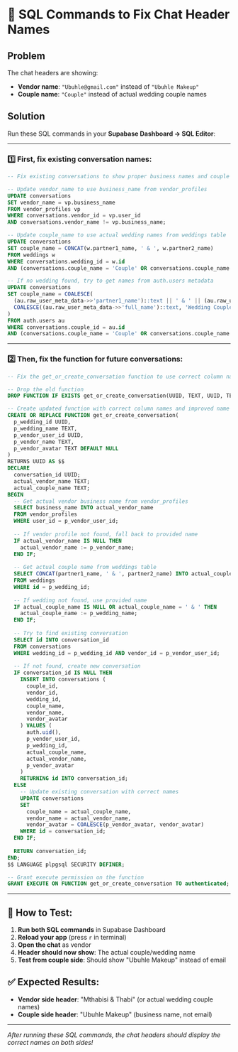 # 🔧 SQL Commands to Fix Chat Header Names

## Problem
The chat headers are showing:
- **Vendor name**: `"Ubuhle@gmail.com"` instead of `"Ubuhle Makeup"`
- **Couple name**: `"Couple"` instead of actual wedding couple names

## Solution
Run these SQL commands in your **Supabase Dashboard → SQL Editor**:

---

### 1️⃣ First, fix existing conversation names:

```sql
-- Fix existing conversations to show proper business names and couple names

-- Update vendor_name to use business_name from vendor_profiles
UPDATE conversations 
SET vendor_name = vp.business_name
FROM vendor_profiles vp
WHERE conversations.vendor_id = vp.user_id
AND conversations.vendor_name != vp.business_name;

-- Update couple_name to use actual wedding names from weddings table
UPDATE conversations 
SET couple_name = CONCAT(w.partner1_name, ' & ', w.partner2_name)
FROM weddings w
WHERE conversations.wedding_id = w.id
AND (conversations.couple_name = 'Couple' OR conversations.couple_name IS NULL);

-- If no wedding found, try to get names from auth.users metadata
UPDATE conversations 
SET couple_name = COALESCE(
  (au.raw_user_meta_data->>'partner1_name')::text || ' & ' || (au.raw_user_meta_data->>'partner2_name')::text,
  COALESCE((au.raw_user_meta_data->>'full_name')::text, 'Wedding Couple')
)
FROM auth.users au
WHERE conversations.couple_id = au.id
AND (conversations.couple_name = 'Couple' OR conversations.couple_name IS NULL);
```

---

### 2️⃣ Then, fix the function for future conversations:

```sql
-- Fix the get_or_create_conversation function to use correct column names

-- Drop the old function
DROP FUNCTION IF EXISTS get_or_create_conversation(UUID, TEXT, UUID, TEXT, TEXT);

-- Create updated function with correct column names and improved name resolution
CREATE OR REPLACE FUNCTION get_or_create_conversation(
  p_wedding_id UUID,
  p_wedding_name TEXT,
  p_vendor_user_id UUID,
  p_vendor_name TEXT,
  p_vendor_avatar TEXT DEFAULT NULL
)
RETURNS UUID AS $$
DECLARE
  conversation_id UUID;
  actual_vendor_name TEXT;
  actual_couple_name TEXT;
BEGIN
  -- Get actual vendor business name from vendor_profiles
  SELECT business_name INTO actual_vendor_name
  FROM vendor_profiles
  WHERE user_id = p_vendor_user_id;
  
  -- If vendor profile not found, fall back to provided name
  IF actual_vendor_name IS NULL THEN
    actual_vendor_name := p_vendor_name;
  END IF;
  
  -- Get actual couple name from weddings table
  SELECT CONCAT(partner1_name, ' & ', partner2_name) INTO actual_couple_name
  FROM weddings
  WHERE id = p_wedding_id;
  
  -- If wedding not found, use provided name
  IF actual_couple_name IS NULL OR actual_couple_name = ' & ' THEN
    actual_couple_name := p_wedding_name;
  END IF;
  
  -- Try to find existing conversation
  SELECT id INTO conversation_id
  FROM conversations
  WHERE wedding_id = p_wedding_id AND vendor_id = p_vendor_user_id;
  
  -- If not found, create new conversation
  IF conversation_id IS NULL THEN
    INSERT INTO conversations (
      couple_id,
      vendor_id,
      wedding_id,
      couple_name,
      vendor_name,
      vendor_avatar
    ) VALUES (
      auth.uid(),
      p_vendor_user_id,
      p_wedding_id,
      actual_couple_name,
      actual_vendor_name,
      p_vendor_avatar
    )
    RETURNING id INTO conversation_id;
  ELSE
    -- Update existing conversation with correct names
    UPDATE conversations 
    SET 
      couple_name = actual_couple_name,
      vendor_name = actual_vendor_name,
      vendor_avatar = COALESCE(p_vendor_avatar, vendor_avatar)
    WHERE id = conversation_id;
  END IF;
  
  RETURN conversation_id;
END;
$$ LANGUAGE plpgsql SECURITY DEFINER;

-- Grant execute permission on the function
GRANT EXECUTE ON FUNCTION get_or_create_conversation TO authenticated;
```

---

## 🧪 How to Test:

1. **Run both SQL commands** in Supabase Dashboard
2. **Reload your app** (press `r` in terminal)
3. **Open the chat** as vendor
4. **Header should now show**: The actual couple/wedding name
5. **Test from couple side**: Should show "Ubuhle Makeup" instead of email

## ✅ Expected Results:
- **Vendor side header**: "Mthabisi & Thabi" (or actual wedding couple names)
- **Couple side header**: "Ubuhle Makeup" (business name, not email)

---

*After running these SQL commands, the chat headers should display the correct names on both sides!*




